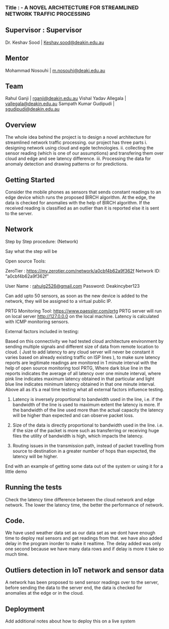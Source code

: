 ### Title : - A NOVEL ARCHITECTURE FOR STREAMLINED NETWORK TRAFFIC PROCESSING

## Supervisor : Supervisor
Dr. Keshav Sood | Keshav.sood@deakin.edu.au 

## Mentor
Mohammad Nosouhi | m.nosouhi@deaki.edu.au

## Team
Rahul Ganji | rganji@deakin.edu.au
Vishal Yadav Allegala | vallegala@deakin.edu.au 
Sampath Kumar Gudipudi | sgudipudi@deakin.edu.au

## Overview
The whole idea behind the project is to design a novel architecture for streamlined network traffic processing. our project has three parts 
i. designing network using cloud and egde technologies. 
ii. collecting the sensor reading (which is one of our assumptions) and transfering them over cloud and edge and see latency difference.
iii. Processing the data for anomaly detection and drawing patterns or for predictions. 

## Getting Started

Consider the mobile phones as sensors that sends constant readings to an edge device which runs the proposed BIRCH algorithm. At the edge, the data is checked for 
anomalies with the help of BIRCH algorithm. If the received reading is classified as an outlier than it is reported else it is sent to the server.


## Network 

Step by Step procedure: (Network)

Say what the step will be

Open source Tools:

ZeroTier : https://my.zerotier.com/network/a0cbf4b62a9f362f
Network ID: “a0cbf4b62a9f362f”

User Name : rahulg2526@gmail.com
Password: Deakincyber123

Can add upto 50 sensors, as soon as the new device is added to the network, they will be assigned to a virtual public IP. 

PRTG Monitoring Tool:  https://www.paessler.com/prtg 
PRTG server will run on local server http://127.0.0.0 on the local machine. 
Latency is calculated with ICMP monitoring sensors. 

External factors included in testing:

Based on this connectivity we had tested cloud architecture environment by sending multiple signals and different size of data from remote location to cloud. ( Just to add latency to any cloud server will never be constant it varies based on already existing traffic on ISP lines ), to make sure latency reports are legitimate readings are monitored in 1 minute interval with the help of open source monitoring tool PRTG, Where dark blue line in the reports indicates the average of all latency over one minute interval, where pink line indicates maximum latency obtained in that particular and  light blue line indicates minimum latency obtained in that one minute interval. 
Above all as it’s a real time testing what all external factors influence testing. 
1.	Latency is inversely proportional to bandwidth used in the line, i.e. if the bandwidth of the line is used to maximum extent the latency is more. If the bandwidth of the line used more than the actual capacity the latency will be higher than expected and can observe packet loss. 

2.	Size of the data is directly proportional to bandwidth used in the line. i.e. if the size of the packet is more such as transferring or receiving huge files the utility of bandwidth is high, which impacts the latency. 

3.	Routing issues in the transmission path, instead of packet travelling from source to destination in a greater number of hops than expected, the latency will be higher.

End with an example of getting some data out of the system or using it for a little demo

## Running the tests

Check the latency time difference between the cloud network and edge network. The lower the latency time, the better the performance of network.

## Code.
We have used weather data set as our data set as we dont have enough time to deploy real sensors and get readings from that. we have also added delay in the program inorder to make it realtime. The delay added was only one second because we have many data rows and if delay is more it take so much time. 

## Outliers detection in IoT network and sensor data

A network has been proposed to send sensor readings over to the server, before sending the data to the server end, the data is checked for anomalies at the edge 
or in the cloud.

## Deployment

Add additional notes about how to deploy this on a live system


